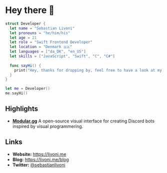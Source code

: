 # Hey there 👋

```swift
struct Developer {
  let name = "Sebastian Livoni"
  let pronouns = "he/him/his"
  let age = 21
  let role = "Swift Frontend Developer"
  let location = "Denmark 🇩🇰"
  let languages = ["da_DK", "en_US"]
  let skills = ["JavaScript", "Swift", "C", "C#"]
  
  func sayHi() {
    print("Hey, thanks for dropping by, feel free to have a look at my work!")
  }
}

let me = Developer()
me.sayHi()
```

## Highlights
- [**Modular.gg**](https://github.com/jonasbove/modular.gg) A open-source visual interface for creating Discord bots inspired by visual programmering.

## Links
- **Website:** https://livoni.me
- **Blog:** https://livoni.me/blog
- **Twitter:** [@sebastianlivoni](https://twitter.com/sebastianlivoni)

